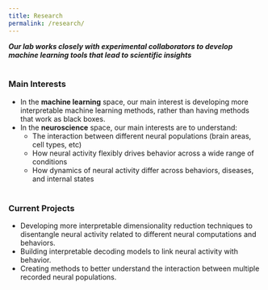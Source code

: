 ```yaml
---
title: Research
permalink: /research/
---
```



<!-- *We have a broad range of projects that involve using machine learning and statistical analyses to better understand neural activity.* <br /> -->

***Our lab works closely with experimental collaborators to develop machine learning tools that lead to scientific insights*** <br /><br />


### Main Interests

* In the **machine learning** space, our main interest is developing more interpretable machine learning methods, rather than having methods that work as black boxes. <br />
* In the **neuroscience** space, our main interests are to understand:
   * The interaction between different neural populations (brain areas, cell types, etc)
   * How neural activity flexibly drives behavior across a wide range of conditions
   * How dynamics of neural activity differ across behaviors, diseases, and internal states <br /><br />


### Current Projects <br />
<!-- Our current projects fall into 3 general categories: -->
* Developing more interpretable dimensionality reduction techniques to disentangle neural activity related to different neural computations and behaviors.
* Building interpretable decoding models to link neural activity with behavior.
* Creating methods to better understand the interaction between multiple recorded neural populations.

<br>
<br>
<br>
<br>
<br>
 <!-- <br /><br /> -->

<!---
### Future Work <br />
* *Coming soon...*
--->

<!---
#### Additional Projects
  - Collaborating with Yu Mu from Misha Ahrens's lab to better understand the role of (and interplay between) neurons and astroglia in different behavioral states in the larval zebrafish.
  - Collaborating with Margot Elmaleh from Michael Long's lab to better understand neural activity in songbird motor (singing) areas during sleep.
  - Collaborating with Xinyi Deng to develop hidden markov models to understand compression in hippocampal replay.
  - Collaborating with Mario DiPoppa to model the interaction between cell types in visual cortex.
  - Collaborating with Matt Whiteway to develop methods for automatically detecting changes in neural correlation structure.
<br /><br />
I'm excited to be working with a lot of great collaborators!
--->
